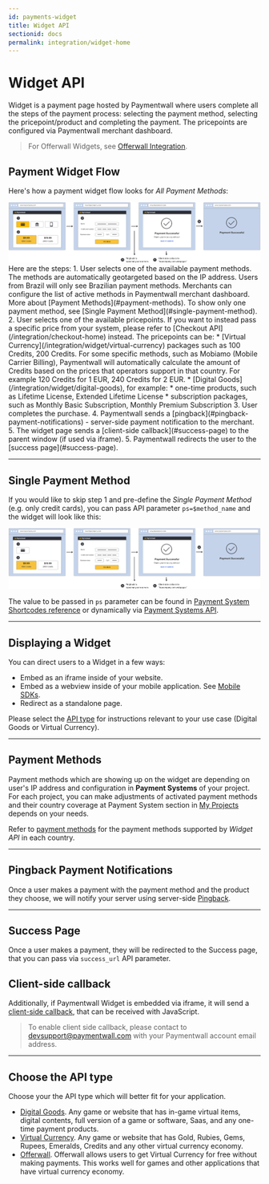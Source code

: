 ```yaml
---
id: payments-widget
title: Widget API
sectionid: docs
permalink: integration/widget-home
---
```


# Widget API

Widget is a payment page hosted by Paymentwall where users complete all the steps of the payment process: selecting the payment method, selecting the pricepoint/product and completing the payment. The pricepoints are configured via Paymentwall merchant dashboard.
  
> For Offerwall Widgets, see [Offerwall Integration](/integration/widget/offerwall).  

## Payment Widget Flow
Here's how a payment widget flow looks for *All Payment Methods*:  
<div class="docs-img">
    <img src="/textures/pic/integration/widget/widget_multi.png" style="max-width: 100%" />
</div>
Here are the steps:  
1. User selects one of the available payment methods.  
The methods are automatically geotargeted based on the IP address. Users from Brazil will only see Brazilian payment methods. Merchants can configure the list of active methods in Paymentwall merchant dashboard. More about [Payment Methods](#payment-methods).
To show only one payment method, see [Single Payment Method](#single-payment-method).  
2. User selects one of the available pricepoints.  
If you want to instead pass a specific price from your system, please refer to [Checkout API](/integration/checkout-home) instead.  
The pricepoints can be:
* [Virtual Currency](/integration/widget/virtual-currency) packages such as 100 Credits, 200 Credits.  
For some specific methods, such as Mobiamo (Mobile Carrier Billing), Paymentwall will automatically calculate the amount of Credits based on the prices that operators support in that country. For example 120 Credits for 1 EUR, 240 Credits for 2 EUR.
* [Digital Goods](/integration/widget/digital-goods), for example:
  * one-time products, such as Lifetime License, Extended Lifetime License  
  * subscription packages, such as Monthly Basic Subscription, Monthly Premium Subscription  
3. User completes the purchase.  
4. Paymentwall sends a [pingback](#pingback-payment-notifications) - server-side payment notification to the merchant.
5. The widget page sends a [client-side callback](#success-page) to the parent window (if used via iframe).
5. Paymentwall redirects the user to the [success page](#success-page).
  
***  
## Single Payment Method  
If you would like to skip step 1 and pre-define the *Single Payment Method* (e.g. only credit cards), you can pass API parameter ```ps=$method_name``` and the widget will look like this:  
<div class="docs-img">
    <img src="/textures/pic/integration/widget/widget_uni.png"/>
</div>
  
The value to be passed in ```ps``` parameter can be found in [Payment System Shortcodes reference](/reference/ps) or dynamically via [Payment Systems API](/apis#section-tools-payment-systems).

***
## Displaying a Widget 

You can direct users to a Widget in a few ways:
* Embed as an iframe inside of your website.
* Embed as a webview inside of your mobile application. See [Mobile SDKs](/integration/sdks/mobile-home).
* Redirect as a standalone page.

Please select the [API type](#choose-the-api-type) for instructions relevant to your use case (Digital Goods or Virtual Currency).

***

## Payment Methods

Payment methods which are showing up on the widget are depending on user's IP address and configuration in **Payment Systems** of your project. 
For each project, you can make adjustments of activated payment methods and their country coverage at Payment System section in [My Projects](https://api.paymentwall.com/developers/applications) depends on your needs. 

Refer to [payment methods](https://www.paymentwall.com/payment-methods) for the payment methods supported by *Widget API* in each country.

***

## Pingback Payment Notifications

Once a user makes a payment with the payment method and the product they choose, we will notify your server using server-side [Pingback](/reference/pingback-home).

*** 

## Success Page

Once a user makes a payment, they will be redirected to the Success page, that you can pass via ```success_url``` API parameter.  

## Client-side callback

Additionally, if Paymentwall Widget is embedded via iframe, it will send a [client-side callback](/reference/client-side-callback), that can be received with JavaScript. 
> To enable client side callback, please contact to devsupport@paymentwall.com with your Paymentwall account email address.

***

## Choose the API type

Choose your the API type which will better fit for your application.
* [Digital Goods](/integration/widget/digital-goods). Any game or website that has in-game virtual items, digital contents, full version of a game or software, Saas, and any one-time payment products.
* [Virtual Currency](/integration/widget/virtual-currency). Any game or website that has Gold, Rubies, Gems, Rupees, Emeralds, Credits and any other virtual currency economy.
* [Offerwall](/integration/widget/offerwall). Offerwall allows users to get Virtual Currency for free without making payments. This works well for games and other applications that have virtual currency economy.